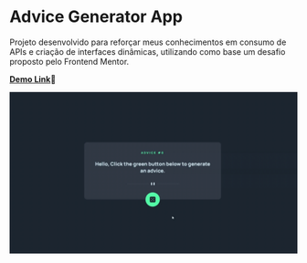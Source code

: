 # Advice Generator App

Projeto desenvolvido para reforçar meus conhecimentos em consumo de APIs e criação de interfaces dinâmicas, utilizando como base um desafio proposto pelo Frontend Mentor.

[**Demo Link**](https://bluciocastro.github.io/AdviceGeneratorApp/)🔗

![Demonstração do projeto](design/generatorAdvice.gif)
